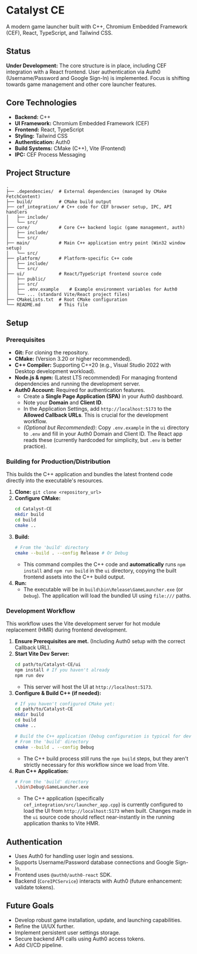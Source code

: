 # Catalyst CE

A modern game launcher built with C++, Chromium Embedded Framework (CEF), React, TypeScript, and Tailwind CSS.

## Status

**Under Development:** The core structure is in place, including CEF integration with a React frontend. User authentication via Auth0 (Username/Password and Google Sign-In) is implemented. Focus is shifting towards game management and other core launcher features.

## Core Technologies

*   **Backend:** C++
*   **UI Framework:** Chromium Embedded Framework (CEF)
*   **Frontend:** React, TypeScript
*   **Styling:** Tailwind CSS
*   **Authentication:** Auth0
*   **Build Systems:** CMake (C++), Vite (Frontend)
*   **IPC:** CEF Process Messaging

## Project Structure

```
.
├── .dependencies/  # External dependencies (managed by CMake FetchContent)
├── build/          # CMake build output
├── cef_integration/ # C++ code for CEF browser setup, IPC, API handlers
│   ├── include/
│   └── src/
├── core/           # Core C++ backend logic (game management, auth)
│   ├── include/
│   └── src/
├── main/           # Main C++ application entry point (Win32 window setup)
│   └── src/
├── platform/       # Platform-specific C++ code
│   ├── include/
│   └── src/
├── ui/             # React/TypeScript frontend source code
│   ├── public/
│   ├── src/
│   ├── .env.example    # Example environment variables for Auth0
│   └── ... (standard Vite/React project files)
├── CMakeLists.txt  # Root CMake configuration
└── README.md       # This file
```

## Setup

### Prerequisites

*   **Git:** For cloning the repository.
*   **CMake:** (Version 3.20 or higher recommended).
*   **C++ Compiler:** Supporting C++20 (e.g., Visual Studio 2022 with Desktop development workload).
*   **Node.js & npm:** (Latest LTS recommended) For managing frontend dependencies and running the development server.
*   **Auth0 Account:** Required for authentication features.
    *   Create a **Single Page Application (SPA)** in your Auth0 dashboard.
    *   Note your **Domain** and **Client ID**.
    *   In the Application Settings, add `http://localhost:5173` to the **Allowed Callback URLs**. This is crucial for the development workflow.
    *   *(Optional but Recommended)*: Copy `.env.example` in the `ui` directory to `.env` and fill in your Auth0 Domain and Client ID. The React app reads these (currently hardcoded for simplicity, but `.env` is better practice).

### Building for Production/Distribution

This builds the C++ application and bundles the latest frontend code directly into the executable's resources.

1.  **Clone:** `git clone <repository_url>`
2.  **Configure CMake:**
    ```bash
    cd Catalyst-CE
    mkdir build
    cd build
    cmake ..
    ```
3.  **Build:**
    ```bash
    # From the 'build' directory
    cmake --build . --config Release # Or Debug
    ```
    *   This command compiles the C++ code and **automatically** runs `npm install` and `npm run build` in the `ui` directory, copying the built frontend assets into the C++ build output.
4.  **Run:**
    *   The executable will be in `build\bin\Release\GameLauncher.exe` (or `Debug`). The application will load the bundled UI using `file:///` paths.

### Development Workflow

This workflow uses the Vite development server for hot module replacement (HMR) during frontend development.

1.  **Ensure Prerequisites are met.** (Including Auth0 setup with the correct Callback URL).
2.  **Start Vite Dev Server:**
    ```bash
    cd path/to/Catalyst-CE/ui
    npm install # If you haven't already
    npm run dev
    ```
    *   This server will host the UI at `http://localhost:5173`.
3.  **Configure & Build C++ (if needed):**
    ```bash
    # If you haven't configured CMake yet:
    cd path/to/Catalyst-CE
    mkdir build
    cd build
    cmake ..

    # Build the C++ application (Debug configuration is typical for development)
    # From the 'build' directory
    cmake --build . --config Debug
    ```
    *   The C++ build process still runs the `npm build` steps, but they aren't strictly necessary for *this* workflow since we load from Vite.
4.  **Run C++ Application:**
    ```bash
    # From the 'build' directory
    .\bin\Debug\GameLauncher.exe
    ```
    *   The C++ application (specifically `cef_integration/src/launcher_app.cpp`) is currently configured to load the UI from `http://localhost:5173` when built. Changes made in the `ui` source code should reflect near-instantly in the running application thanks to Vite HMR.

## Authentication

*   Uses Auth0 for handling user login and sessions.
*   Supports Username/Password database connections and Google Sign-In.
*   Frontend uses `@auth0/auth0-react` SDK.
*   Backend (`CoreIPCService`) interacts with Auth0 (future enhancement: validate tokens).

## Future Goals

*   Develop robust game installation, update, and launching capabilities.
*   Refine the UI/UX further.
*   Implement persistent user settings storage.
*   Secure backend API calls using Auth0 access tokens.
*   Add CI/CD pipeline.
